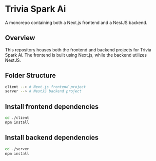 # Trivia Spark Ai

A monorepo containing both a Next.js frontend and a NestJS backend.

## Overview

This repository houses both the frontend and backend projects for Trivia Spark Ai. The frontend is built using Next.js, while the backend utilizes NestJS.

## Folder Structure

```bash
client --> # Next.js frontend project
server --> # NestJS backend project
```

## Install frontend dependencies

```bash
cd ./client
npm install
```

## Install backend dependencies

```bash
cd ./server
npm install
```
